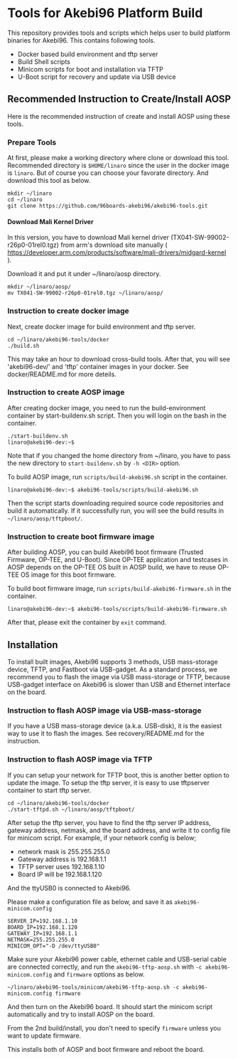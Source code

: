# Tools for Akebi96 Platform Build

This repository provides tools and scripts which helps user to build platform binaries for Akebi96. This contains following tools.

- Docker based build environment and tftp server
- Build Shell scripts
- Minicom scripts for boot and installation via TFTP
- U-Boot script for recovery and update via USB device

## Recommended Instruction to Create/Install AOSP

Here is the recommended instruction of create and install AOSP using these tools.

### Prepare Tools

At first, please make a working directory where clone or download this tool. Recommended directory is `$HOME/linaro` since the user in the docker image is `linaro`. But of course you can choose your favorate directory.
And download this tool as below.

```
mkdir ~/linaro
cd ~/linaro
git clone https://github.com/96boards-akebi96/akebi96-tools.git
```

#### Download Mali Kernel Driver

In this version, you have to download Mali kernel driver
 (TX041-SW-99002-r26p0-01rel0.tgz) from arm's download site manually
( https://developer.arm.com/products/software/mali-drivers/midgard-kernel ).

Download it and put it under ~/linaro/aosp directory.

```
mkdir ~/linaro/aosp/
mv TX041-SW-99002-r26p0-01rel0.tgz ~/linaro/aosp/
```

### Instruction to create docker image

Next, create docker image for build environment and tftp server.

```
cd ~/linaro/akebi96-tools/docker
./build.sh
```

This may take an hour to download cross-build tools. After that,
you will see 'akebi96-dev/<YOUR-UID>' and 'tftp' container images
in your docker.
See docker/README.md for more deteils.

### Instruction to create AOSP image

After creating docker image, you need to run the build-environment container by start-buildenv.sh script. Then you will login on the bash in the container.

```
./start-buildenv.sh
linaro@akebi96-dev:~$ 
```

Note that if you changed the home directory from ~/linaro, you have to pass the new directory to `start-buildenv.sh` by `-h <DIR>` option.

To build AOSP image, run `scripts/build-akebi96.sh` script in the container.

```
linaro@akebi96-dev:~$ akebi96-tools/scripts/build-akebi96.sh
```

Then the script starts downloading required source code repositories and build it automatically. If it successfully run, you will see the build results in `~/linaro/aosp/tftpboot/`.

### Instruction to create boot firmware image

After building AOSP, you can build Akebi96 boot firmware (Trusted Firmware, OP-TEE, and U-Boot). Since OP-TEE application and testcases in AOSP depends on the OP-TEE OS built in AOSP build, we have to reuse OP-TEE OS image for this boot firmware.

To build boot firmware image, run `scripts/build-akebi96-firmware.sh` in the container.

```
linaro@akebi96-dev:~$ akebi96-tools/scripts/build-akebi96-firmware.sh
```

After that, please exit the container by `exit` command.


## Installation

To install built images, Akebi96 supports 3 methods, USB mass-storage device, TFTP, and Fastboot via USB-gadget.
As a standard process, we recommend you to flash the image via USB mass-storage or TFTP, because USB-gadget interface on Akebi96 is slower than USB and Ethernet interface on the board.

### Instruction to flash AOSP image via USB-mass-storage

If you have a USB mass-storage device (a.k.a. USB-disk), it is the easiest way to use it to flash the images. See recovery/README.md for the instruction.

### Instruction to flash AOSP image via TFTP

If you can setup your network for TFTP boot, this is another better option to update the image.
To setup the tftp server, it is easy to use tftpserver container to start tftp server.

```
cd ~/linaro/akebi96-tools/docker
./start-tftpd.sh ~/linaro/aosp/tftpboot/
```

After setup the tftp server, you have to find the tftp server IP address, gateway address, netmask, and the board address, and write it to config file for minicom script.
For example, if your network config is below;

- network mask is 255.255.255.0
- Gateway address is 192.168.1.1
- TFTP server uses 192.168.1.10
- Board IP will be 192.168.1.120

And the ttyUSB0 is connected to Akebi96.

Please make a configuration file as below, and save it as `akebi96-minicom.config`

```
SERVER_IP=192.168.1.10
BOARD_IP=192.168.1.120
GATEWAY_IP=192.168.1.1
NETMASK=255.255.255.0
MINICOM_OPT="-D /dev/ttyUSB0"
```

Make sure your Akebi96 power cable, ethernet cable and USB-serial cable are connected correctly, and run the `akebi96-tftp-aosp.sh` with `-c akebi96-minicom.config` and `firmware` options as below.

```
~/linaro/akebi96-tools/minicom/akebi96-tftp-aosp.sh -c akebi96-minicom.config firmware
```

And then turn on the Akebi96 board. It should start the minicom script automatically and try to install AOSP on the board.

From the 2nd build/install, you don't need to specify `firmware` unless you want to update firmware.

This installs both of AOSP and boot firmware and reboot the board.

